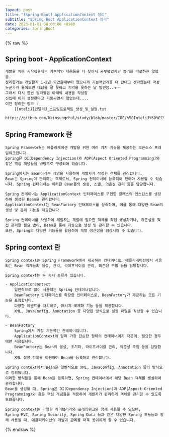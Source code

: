 ```yaml
---
layout: post
title: "[Spring Boot] ApplicationContext 정리"
subtitle: "Spring Boot ApplicationContext 정리"
date: 2023-01-01 00:00:00 +0900
categories: SpringBoot
---
```

{% raw %}
## Spring boot - ApplicationContext  
	개발을 처음 시작했을때는 기본적인 내용들을 다 찾아서 공부했었지만 정리를 따로하진 않았음.  
	정리한거는 개발한지 1~2년 되었을때부터 했으니까 기본적인거를 다 안다고 생각했는데 막상 누군가가 물어보면 대답을 잘 못하고 기억을 못하는 날 발견함..ㅜㅜ  
	그래서 다시 한번 정리할겸 아래의 내용을 작성함  
	신입때 이거 설정한다고 피똥싸면서 했었는데....  
	이전 정리한 링크 :  
		[InteliJ]인텔리J_스프링프로젝트_생성_및_설정.txt  
		https://github.com/kkimsungchul/study/blob/master/IDE/%5BInteliJ%5D%EC%9D%B8%ED%85%94%EB%A6%ACJ_%EC%8A%A4%ED%94%84%EB%A7%81%ED%94%84%EB%A1%9C%EC%A0%9D%ED%8A%B8_%EC%83%9D%EC%84%B1_%EB%B0%8F_%EC%84%A4%EC%A0%95.txt  
  
## Spring Framework 란  
	Spring Framework는 애플리케이션 개발을 위한 여러 가지 기능을 제공하는 오픈소스 프레임워크입니다.  
	Spring은 DI(Dependency Injection)와 AOP(Aspect Oriented Programming)와 같은 핵심 개념들을 바탕으로 구성되어 있습니다.  
  
	Spring에서는 Bean이라는 개념을 사용하여 개발자가 작성한 객체를 관리합니다.  
	Bean은 Spring이 관리하는 객체로서, Spring 컨테이너에 등록되어 있어야 사용할 수 있습니다. Spring 컨테이너는 이러한 Bean들의 생성, 소멸, 의존성 관리 등을 담당합니다.  
  
	Spring 컨테이너는 ApplicationContext 인터페이스를 구현한 클래스의 인스턴스를 생성하여 생성된 Bean을 관리합니다.  
	ApplicationContext는 BeanFactory 인터페이스를 상속하며, 이를 통해 다양한 Bean의 생성 및 관리 기능을 제공합니다.  
  
	Spring 컨테이너를 사용하여 개발자는 개발에 필요한 객체를 직접 생성하거나, 의존성을 직접 관리할 필요 없이, Bean을 통해 자동으로 생성 및 관리할 수 있습니다.  
	또한, Spring의 다양한 기능들을 활용하여 개발 생산성을 향상시킬 수 있습니다.  
  
## Spring context 란  
	Spring context는 Spring Framework에서 제공하는 컨테이너로, 애플리케이션에서 사용되는 Bean 객체들의 생성, 관리, 라이프사이클 관리, 의존성 주입 등을 담당합니다.  
  
	Spring context는 두 가지 종류가 있습니다.  
  
	- ApplicationContext  
		일반적으로 많이 사용되는 Spring 컨테이너입니다.  
		BeanFactory 인터페이스를 확장한 인터페이스로, BeanFactory가 제공하는 모든 기능을 포함합니다.  
		다양한 이벤트를 처리하고, 메시지 국제화 기능 등을 제공합니다.  
		XML, JavaConfig, Annotation 등 다양한 방식으로 설정 파일을 작성할 수 있습니다.  
  
	- BeanFactory  
		Spring에서 가장 기본적인 컨테이너입니다.  
		ApplicationContext와 달리 가장 단순한 형태의 컨테이너이기 때문에, 필요한 경우에만 사용됩니다.  
		BeanFactory는 Bean의 생성, 초기화, 라이프사이클 관리, 의존성 주입 등을 담당합니다.  
		XML 설정 파일을 이용하여 Bean을 등록하고 관리합니다.  
  
	Spring context에서 Bean은 일반적으로 XML, JavaConfig, Annotation 등의 방식으로 정의됩니다.  
	이러한 방식들을 통해 Bean을 등록하면, Spring 컨테이너에서 해당 Bean 객체를 생성하여 관리합니다.  
	Bean을 생성할 때, Spring은 DI(Dependency Injection)과 AOP(Aspect-Oriented Programming)와 같은 핵심 개념들을 적용하여 개발자가 편리하게 객체를 관리할 수 있도록 도와줍니다.  
  
	Spring context는 다양한 라이브러리와 프레임워크와 함께 사용될 수 있으며,  
	Spring MVC, Spring Security, Spring Data 등과 같은 다양한 Spring 모듈들과 함께 사용될 때, 애플리케이션의 개발과 관리를 더욱 용이하게 할 수 있습니다.  
  

{% endraw %}
